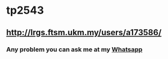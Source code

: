 # tp2543

## http://lrgs.ftsm.ukm.my/users/a173586/
### Any problem you can ask me at my [Whatsapp](https://wa.me/601140448922)
